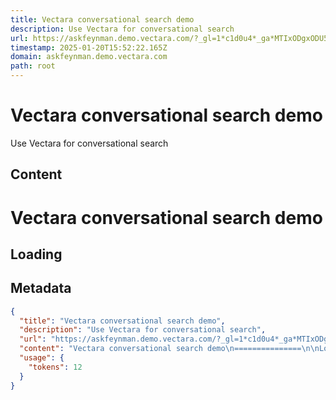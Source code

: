 ```yaml
---
title: Vectara conversational search demo
description: Use Vectara for conversational search
url: https://askfeynman.demo.vectara.com/?_gl=1*c1d0u4*_ga*MTIxODgxODU5My4xNjk2OTM3MjY4*_ga_NVEPGMV1N3*MTcwMjQ5MTUwNi4xNC4xLjE3MDI0OTIzMjEuMC4wLjA.
timestamp: 2025-01-20T15:52:22.165Z
domain: askfeynman.demo.vectara.com
path: root
---
```


# Vectara conversational search demo


Use Vectara for conversational search


## Content

Vectara conversational search demo
===============

Loading
-------

## Metadata

```json
{
  "title": "Vectara conversational search demo",
  "description": "Use Vectara for conversational search",
  "url": "https://askfeynman.demo.vectara.com/?_gl=1*c1d0u4*_ga*MTIxODgxODU5My4xNjk2OTM3MjY4*_ga_NVEPGMV1N3*MTcwMjQ5MTUwNi4xNC4xLjE3MDI0OTIzMjEuMC4wLjA.",
  "content": "Vectara conversational search demo\n===============\n\nLoading\n-------",
  "usage": {
    "tokens": 12
  }
}
```
